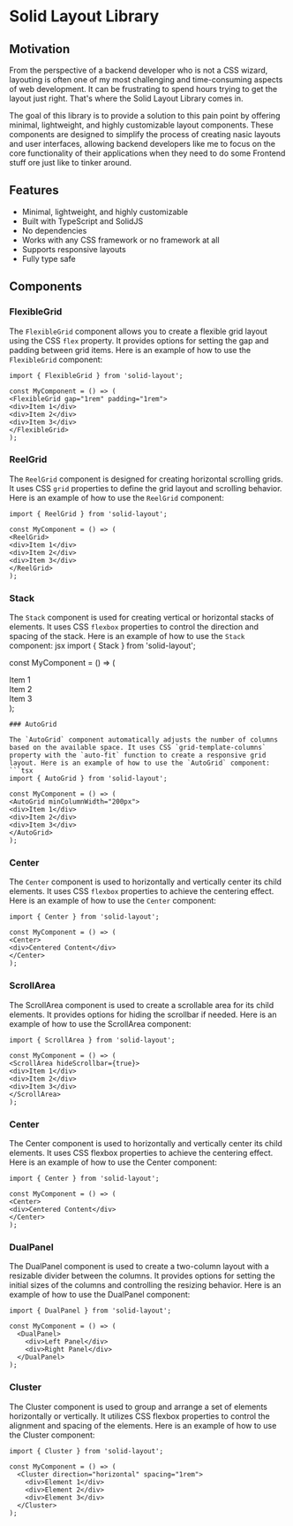 # Solid Layout Library

## Motivation
From the perspective of a backend developer who is not a CSS wizard, layouting is often one of my most challenging and time-consuming aspects of web development. It can be frustrating to spend hours trying to get the layout just right. That's where the Solid Layout Library comes in.

The goal of this library is to provide a solution to this pain point by offering minimal, lightweight, and highly customizable layout components. These components are designed to simplify the process of creating nasic layouts and user interfaces, allowing backend developers like me to focus on the core functionality of their applications when they need to do some Frontend stuff ore just like to tinker around.


## Features

- Minimal, lightweight, and highly customizable
- Built with TypeScript and SolidJS
- No dependencies
- Works with any CSS framework or no framework at all
- Supports responsive layouts
- Fully type safe


## Components

### FlexibleGrid

The `FlexibleGrid` component allows you to create a flexible grid layout using the CSS `flex` property. It provides options for setting the gap and padding between grid items. Here is an example of how to use the `FlexibleGrid` component:
```tsx
import { FlexibleGrid } from 'solid-layout';

const MyComponent = () => (
<FlexibleGrid gap="1rem" padding="1rem">
<div>Item 1</div>
<div>Item 2</div>
<div>Item 3</div>
</FlexibleGrid>
);
```

### ReelGrid

The `ReelGrid` component is designed for creating horizontal scrolling grids. It uses CSS `grid` properties to define the grid layout and scrolling behavior. Here is an example of how to use the `ReelGrid` component:
```tsx
import { ReelGrid } from 'solid-layout';

const MyComponent = () => (
<ReelGrid>
<div>Item 1</div>
<div>Item 2</div>
<div>Item 3</div>
</ReelGrid>
);
```


### Stack

The `Stack` component is used for creating vertical or horizontal stacks of elements. It uses CSS `flexbox` properties to control the direction and spacing of the stack. Here is an example of how to use the `Stack` component:
jsx
import { Stack } from 'solid-layout';

const MyComponent = () => (
<Stack direction="vertical" spacing="1rem">
<div>Item 1</div>
<div>Item 2</div>
<div>Item 3</div>
</Stack>
);

```
### AutoGrid

The `AutoGrid` component automatically adjusts the number of columns based on the available space. It uses CSS `grid-template-columns` property with the `auto-fit` function to create a responsive grid layout. Here is an example of how to use the `AutoGrid` component:
```tsx
import { AutoGrid } from 'solid-layout';

const MyComponent = () => (
<AutoGrid minColumnWidth="200px">
<div>Item 1</div>
<div>Item 2</div>
<div>Item 3</div>
</AutoGrid>
);
```


### Center

The `Center` component is used to horizontally and vertically center its child elements. It uses CSS `flexbox` properties to achieve the centering effect. Here is an example of how to use the `Center` component:
```tsx
import { Center } from 'solid-layout';

const MyComponent = () => (
<Center>
<div>Centered Content</div>
</Center>
);
```

### ScrollArea

The ScrollArea component is used to create a scrollable area for its child elements. It provides options for hiding the scrollbar if needed. Here is an example of how to use the ScrollArea component:

```tsx
import { ScrollArea } from 'solid-layout';

const MyComponent = () => (
<ScrollArea hideScrollbar={true}>
<div>Item 1</div>
<div>Item 2</div>
<div>Item 3</div>
</ScrollArea>
);
```


### Center

The Center component is used to horizontally and vertically center its child elements. It uses CSS flexbox properties to achieve the centering effect. Here is an example of how to use the Center component:
```tsx
import { Center } from 'solid-layout';

const MyComponent = () => (
<Center>
<div>Centered Content</div>
</Center>
);
```

### DualPanel

The DualPanel component is used to create a two-column layout with a resizable divider between the columns. It provides options for setting the initial sizes of the columns and controlling the resizing behavior. Here is an example of how to use the DualPanel component:
```tsx
import { DualPanel } from 'solid-layout';

const MyComponent = () => (
  <DualPanel>
    <div>Left Panel</div>
    <div>Right Panel</div>
  </DualPanel>
);
```

### Cluster
The Cluster component is used to group and arrange a set of elements horizontally or vertically. It utilizes CSS flexbox properties to control the alignment and spacing of the elements. Here is an example of how to use the Cluster component:
```tsx
import { Cluster } from 'solid-layout';

const MyComponent = () => (
  <Cluster direction="horizontal" spacing="1rem">
    <div>Element 1</div>
    <div>Element 2</div>
    <div>Element 3</div>
  </Cluster>
);
```